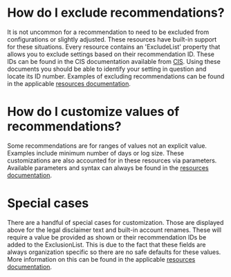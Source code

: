 # How do I exclude recommendations?
It is not uncommon for a recommendation to need to be excluded from configurations or slightly adjusted. These resources have built-in support for these situations.
Every resource contains an 'ExcludeList' property that allows you to exclude settings based on their recommendation ID. These IDs can be found in the CIS documentation available from [CIS](./cis.md). Using these documents you should be able to identify your setting in question and locate its ID number. Examples of excluding recommendations can be found in the applicable [resources documentation](/src/CISDSC/docs).

# How do I customize values of recommendations?
Some recommendations are for ranges of values not an explicit value. Examples include minimum number of days or log size. These customizations are also accounted for in these resources via parameters. Available parameters and syntax can always be found in the [resources documentation](/src/CISDSC/docs).

# Special cases
There are a handful of special cases for customization. Those are displayed above for the legal disclaimer text and built-in account renames. These will require a value be provided as shown or their recommendation IDs be added to the ExclusionList. This is due to the fact that these fields are always organization specific so there are no safe defaults for these values. More information on this can be found in the applicable [resources documentation](/src/CISDSC/docs).